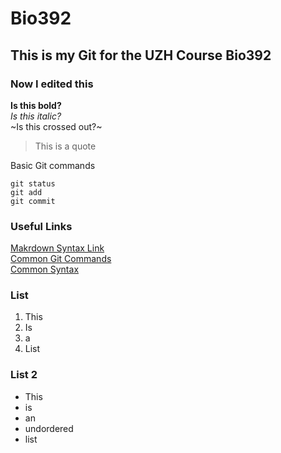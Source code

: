 # Bio392
## This is my Git for the UZH Course Bio392
### Now I edited this 
 
**Is this bold?** <br/>
_Is this italic?_ </br>
~Is this crossed out?~
> This is a quote

Basic Git commands
```
git status
git add
git commit
```
### Useful Links
[Makrdown Syntax Link](https://education.github.com/git-cheat-sheet-education.pdf) <br/>
[Common Git Commands](https://docs.gitlab.com/topics/git/commands/) <br/>
[Common Syntax](https://github.com/adam-p/markdown-here/wiki/markdown-cheatsheet) <br/>

### List
1. This
2. Is
3. a
4. List

### List 2
* This
* is
* an
* undordered
* list
  
